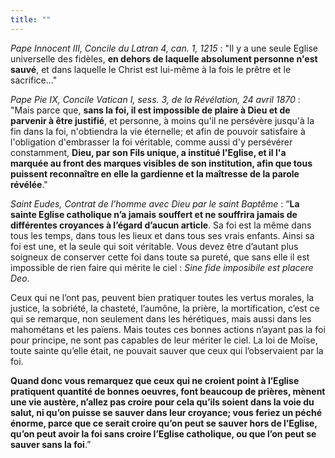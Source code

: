 ```yaml
---
title: ""
---
```


*Pape Innocent III, Concile du Latran 4, can. 1, 1215* : "Il y a une seule Eglise universelle des fidèles, **en dehors de laquelle absolument personne n'est sauvé**, et dans laquelle le Christ est lui-même à la fois le prêtre et le sacrifice..." 

*Pape Pie IX, Concile Vatican I, sess. 3, de la Révélation, 24 avril 1870* : "Mais parce que, **sans la foi, il est impossible de plaire à Dieu et de parvenir à être justifié**, et personne, à moins qu'il ne persévère jusqu'à la fin dans la foi, n'obtiendra la vie éternelle; et afin de pouvoir satisfaire à l'obligation d'embrasser la foi véritable, comme aussi d'y persévérer constamment, **Dieu, par son Fils unique, a institué l'Eglise, et il l'a marquée au front des marques visibles de son institution, afin que tous puissent reconnaître en elle la gardienne et la maîtresse de la parole révélée**."

*Saint Eudes, Contrat de l’homme avec Dieu par le saint Baptême* : “**La sainte Eglise catholique n’a jamais souffert et ne souffrira jamais de différentes croyances à l’égard d’aucun article**. Sa foi est la même dans tous les temps, dans tous les lieux et dans tous ses vrais enfants. Ainsi sa foi est une, et la seule qui soit véritable. Vous devez être d’autant plus soigneux de conserver cette foi dans toute sa pureté, que sans elle il est impossible de rien faire qui mérite le ciel : *Sine fide imposibile est placere Deo*.

Ceux qui ne l’ont pas, peuvent bien pratiquer toutes les vertus morales, la justice, la sobriété, la chasteté, l’aumône, la prière, la mortification, c’est ce qui se remarque, non seulement dans les hérétiques, mais aussi dans les mahométans et les païens. Mais toutes ces bonnes actions n’ayant pas la foi pour principe, ne sont pas capables de leur mériter le ciel. La loi de Moïse, toute sainte qu’elle était, ne pouvait sauver que ceux qui l’observaient par la foi.

**Quand donc vous remarquez que ceux qui ne croient point à l’Eglise pratiquent quantité de bonnes oeuvres, font beaucoup de prières, mènent une vie austère, n’allez pas croire pour cela qu’ils soient dans la voie du salut, ni qu’on puisse se sauver dans leur croyance; vous feriez un péché énorme, parce que ce serait croire qu’on peut se sauver hors de l’Eglise, qu’on peut avoir la foi sans croire l’Eglise catholique, ou que l’on peut se sauver sans la foi**.”

